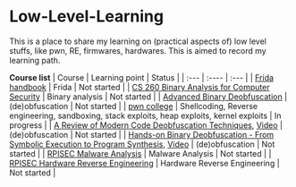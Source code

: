 # Low-Level-Learning
This is a place to share my learning on (practical aspects of) low level stuffs, like pwn, RE, firmwares, hardwares. This is aimed to record my learning path.

**Course list**
| Course      | Learning point | Status     |
| :---        | :----          | :---       |
| [Frida handbook](https://learnfrida.info/)      | Frida      | Not started  |
| [CS 260 Binary Analysis for Computer Security](https://www.cs.ucr.edu/~heng/teaching/cs260-winter2017/)      | Binary analysis      | Not started |
| [Advanced Binary Deobfuscation](https://github.com/KatsuragiCSL/ABD)      | (de)obfuscation      | Not started   |
| [pwn college](https://pwn.college/)      | Shellcoding, Reverse engineering, sandboxing, stack exploits, heap exploits, kernel exploits      | In progress   |
| [A Review of Modern Code Deobfuscation Techniques](https://github.com/arnaugamez/talks/tree/main/2020/02_hackinthebox-sin), [Video](https://www.youtube.com/watch?v=tYqXStZv1W4)      | (de)obfuscation      | Not started   |
| [Hands-on Binary Deobfuscation - From Symbolic Execution to Program Synthesis](https://github.com/arnaugamez/talks/tree/main/2022/01_r0-workshop), [Video](https://vimeo.com/723157684)      | (de)obfuscation      | Not started   |
| [RPISEC Malware Analysis](https://github.com/RPISEC/Malware)      | Malware Analysis      | Not started   |
| [RPISEC Hardware Reverse Engineering](http://web.archive.org/web/20160304031045/http://security.cs.rpi.edu/courses/hwre-spring2014/)      | Hardware Reverse Engineering      | Not started   |

